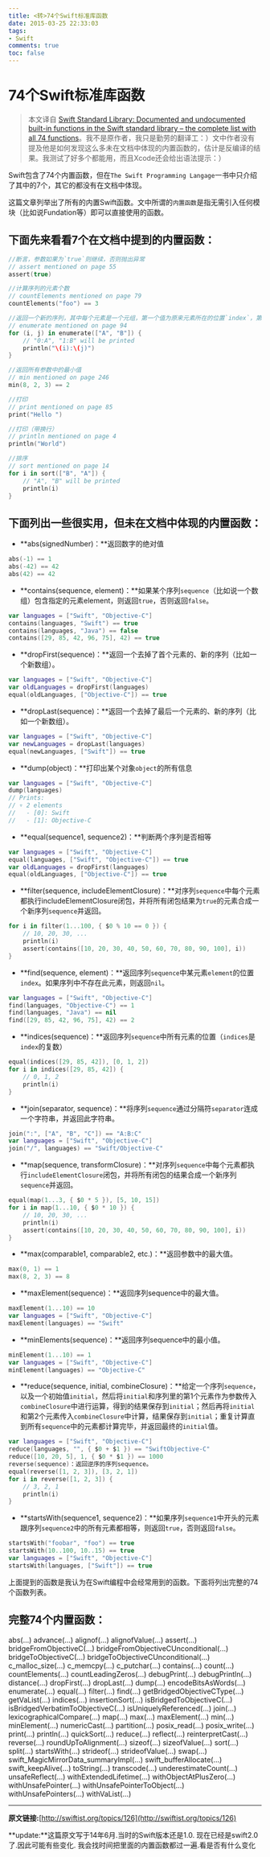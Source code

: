 ```yaml
---
title: <转>74个Swift标准库函数
date: 2015-03-25 22:33:03
tags:
- Swift
comments: true
toc: false
---
```


# 74个Swift标准库函数

> 本文译自 [Swift Standard Library: Documented and undocumented built-in functions in the Swift standard library – the complete list with all 74 functions](http://practicalswift.com/2014/06/14/the-swift-standard-library-list-of-built-in-functions/)。我不是原作者，我只是勤劳的翻译工：）文中作者没有提及他是如何发现这么多未在文档中体现的内置函数的，估计是反编译的结果。我测试了好多个都能用，而且Xcode还会给出语法提示：）


Swift包含了74个内置函数，但在`The Swift Programming Langage`一书中只介绍了其中的7个，其它的都没有在文档中体现。

这篇文章列举出了所有的内置Swift函数。文中所谓的`内置函数`是指无需引入任何模块（比如说Fundation等）即可以直接使用的函数。

<!--more-->
## 下面先来看看7个在文档中提到的内置函数：

```swift
//断言，参数如果为`true`则继续，否则抛出异常
// assert mentioned on page 55
assert(true)

//计算序列的元素个数
// countElements mentioned on page 79
countElements("foo") == 3

//返回一个新的序列，其中每个元素是一个元组，第一个值为原来元素所在的位置`index`，第二个为原来序列中的元素
// enumerate mentioned on page 94
for (i, j) in enumerate(["A", "B"]) {
    // "0:A", "1:B" will be printed
    println("\(i):\(j)")
}

//返回所有参数中的最小值
// min mentioned on page 246
min(8, 2, 3) == 2

//打印
// print mentioned on page 85
print("Hello ")

//打印（带换行）
// println mentioned on page 4
println("World")

//排序
// sort mentioned on page 14
for i in sort(["B", "A"]) {
    // "A", "B" will be printed
    println(i)
}
```

## 下面列出一些很实用，但未在文档中体现的内置函数：

* **abs(signedNumber)：**返回数字的绝对值

```swift
abs(-1) == 1
abs(-42) == 42
abs(42) == 42
```

* **contains(sequence, element)：**如果某个序列`sequence`（比如说一个数组）包含指定的元素element，则返回`true`，否则返回`false`。

```swift
var languages = ["Swift", "Objective-C"]
contains(languages, "Swift") == true
contains(languages, "Java") == false
contains([29, 85, 42, 96, 75], 42) == true
```

* **dropFirst(sequence)：**返回一个去掉了首个元素的、新的序列（比如一个新数组）。

```swift
var languages = ["Swift", "Objective-C"]
var oldLanguages = dropFirst(languages)
equal(oldLanguages, ["Objective-C"]) == true
```

* **dropLast(sequence)：**返回一个去掉了最后一个元素的、新的序列（比如一个新数组）。

```swift
var languages = ["Swift", "Objective-C"]
var newLanguages = dropLast(languages)
equal(newLanguages, ["Swift"]) == true
```

* **dump(object)：**打印出某个对象`object`的所有信息

```swift
var languages = ["Swift", "Objective-C"]
dump(languages)
// Prints:
// ▿ 2 elements
//   - [0]: Swift
//   - [1]: Objective-C
```

* **equal(sequence1, sequence2)：**判断两个序列是否相等

```swift
var languages = ["Swift", "Objective-C"]
equal(languages, ["Swift", "Objective-C"]) == true
var oldLanguages = dropFirst(languages)
equal(oldLanguages, ["Objective-C"]) == true
```

* **filter(sequence, includeElementClosure)：**对序列`sequence`中每个元素都执行includeElementClosure闭包，并将所有闭包结果为`true`的元素合成一个新序列`sequence`并返回。

```swift
for i in filter(1...100, { $0 % 10 == 0 }) {
    // 10, 20, 30, ...
    println(i)
    assert(contains([10, 20, 30, 40, 50, 60, 70, 80, 90, 100], i))
}
```

* **find(sequence, element)：**返回序列`sequence`中某元素`element`的位置`index`。如果序列中不存在此元素，则返回`nil`。

```swift
var languages = ["Swift", "Objective-C"]
find(languages, "Objective-C") == 1
find(languages, "Java") == nil
find([29, 85, 42, 96, 75], 42) == 2
```

* **indices(sequence)：**返回序列`sequence`中所有元素的位置（`indices`是`index`的复数）

```swift
equal(indices([29, 85, 42]), [0, 1, 2])
for i in indices([29, 85, 42]) {
    // 0, 1, 2
    println(i)
}
```

* **join(separator, sequence)：**将序列`sequence`通过分隔符`separator`连成一个字符串，并返回此字符串。

```swift
join(":", ["A", "B", "C"]) == "A:B:C"
var languages = ["Swift", "Objective-C"]
join("/", languages) == "Swift/Objective-C"
```

* **map(sequence, transformClosure)：**对序列`sequence`中每个元素都执行`includeElementClosure`闭包，并将所有闭包的结果合成一个新序列`sequence`并返回。

```swift
equal(map(1...3, { $0 * 5 }), [5, 10, 15])
for i in map(1...10, { $0 * 10 }) {
    // 10, 20, 30, ...
    println(i)
    assert(contains([10, 20, 30, 40, 50, 60, 70, 80, 90, 100], i))
}
```

* **max(comparable1, comparable2, etc.)：**返回参数中的最大值。

```swift
max(0, 1) == 1
max(8, 2, 3) == 8
```

* **maxElement(sequence)：**返回序列sequence中的最大值。

```swift
maxElement(1...10) == 10
var languages = ["Swift", "Objective-C"]
maxElement(languages) == "Swift"
```

* **minElements(sequence)：**返回序列sequence中的最小值。

```swift
minElement(1...10) == 1
var languages = ["Swift", "Objective-C"]
minElement(languages) == "Objective-C"
```

* **reduce(sequence, initial, combineClosure)：**给定一个序列`sequence`，以及一个初始值`initial`，然后将`initial`和序列里的第1个元素作为参数传入`combineClosure`中进行运算，得到的结果保存到`initial`；然后再将`initial`和第2个元素传入`combineClosure`中计算，结果保存到`initial`；重复计算直到所有`sequence`中的元素都计算完毕，并返回最终的`initial`值。

```swift
var languages = ["Swift", "Objective-C"]
reduce(languages, "", { $0 + $1 }) == "SwiftObjective-C"
reduce([10, 20, 5], 1, { $0 * $1 }) == 1000
reverse(sequence)：返回逆序的序列sequence。
equal(reverse([1, 2, 3]), [3, 2, 1])
for i in reverse([1, 2, 3]) {
    // 3, 2, 1
    println(i)
}
```

* **startsWith(sequence1, sequence2)：**如果序列`sequence1`中开头的元素跟序列`sequence2`中的所有元素都相等，则返回`true`，否则返回`false`。

```swift
startsWith("foobar", "foo") == true
startsWith(10..100, 10..15) == true
var languages = ["Swift", "Objective-C"]
startsWith(languages, ["Swift"]) == true
```

上面提到的函数是我认为在Swift编程中会经常用到的函数。下面将列出完整的74个函数列表。

## 完整74个内置函数：
abs(...)
advance(...)
alignof(...)
alignofValue(...)
assert(...)
bridgeFromObjectiveC(...)
bridgeFromObjectiveCUnconditional(...)
bridgeToObjectiveC(...)
bridgeToObjectiveCUnconditional(...)
c_malloc_size(...)
c_memcpy(...)
c_putchar(...)
contains(...)
count(...)
countElements(...)
countLeadingZeros(...)
debugPrint(...)
debugPrintln(...)
distance(...)
dropFirst(...)
dropLast(...)
dump(...)
encodeBitsAsWords(...)
enumerate(...)
equal(...)
filter(...)
find(...)
getBridgedObjectiveCType(...)
getVaList(...)
indices(...)
insertionSort(...)
isBridgedToObjectiveC(...)
isBridgedVerbatimToObjectiveC(...)
isUniquelyReferenced(...)
join(...)
lexicographicalCompare(...)
map(...)
max(...)
maxElement(...)
min(...)
minElement(...)
numericCast(...)
partition(...)
posix_read(...)
posix_write(...)
print(...)
println(...)
quickSort(...)
reduce(...)
reflect(...)
reinterpretCast(...)
reverse(...)
roundUpToAlignment(...)
sizeof(...)
sizeofValue(...)
sort(...)
split(...)
startsWith(...)
strideof(...)
strideofValue(...)
swap(...)
swift_MagicMirrorData_summaryImpl(...)
swift_bufferAllocate(...)
swift_keepAlive(...)
toString(...)
transcode(...)
underestimateCount(...)
unsafeReflect(...)
withExtendedLifetime(...)
withObjectAtPlusZero(...)
withUnsafePointer(...)
withUnsafePointerToObject(...)
withUnsafePointers(...)
withVaList(...)

___
**原文链接:**[http://swiftist.org/topics/126](http://swiftist.org/topics/126)

**update:**这篇原文写于14年6月.当时的Swift版本还是1.0. 现在已经是swift2.0了.因此可能有些变化.
我会找时间把里面的内置函数都过一遍.看是否有什么变化

